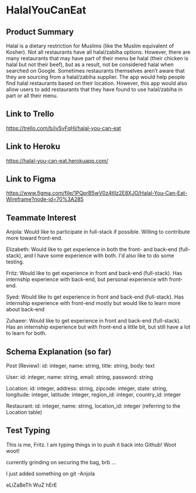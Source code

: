 # HalalYouCanEat

## Product Summary

Halal is a dietary restriction for Muslims (like the Muslim equivalent of Kosher).
Not all restaurants have all halal/zabiha options. However, there are many restaurants that may have part
of their menu be halal (their chicken is halal but not their beef), but as a result, not be considered halal
when searched on Google. Sometimes restaurants themselves aren’t aware that they are sourcing from a
halal/zabiha supplier. The app would help people find halal restaurants based on their location. However,
this app would also allow users to add restaurants that they have found to use halal/zabiha in part or all
their menu.

## Link to Trello

https://trello.com/b/ivSyFqHj/halal-you-can-eat

## Link to Heroku

https://halal-you-can-eat.herokuapp.com/

## Link to Figma

https://www.figma.com/file/1PQprB5wV0z4tIlz2E8XJO/Halal-You-Can-Eat-Wireframe?node-id=70%3A285

## Teammate Interest

Anjola: Would like to participate in full-stack if possible. Willing to contribute more toward front-end.

Elizabeth: Would like to get experience in both the front- and back-end (full-stack), and I have some experience with both. I'd also like to do some testing.

Fritz: Would like to get experience in front and back-end (full-stack). Has internship experience with back-end, but personal experience with front-end.

Syed: Would like to get experience in front and back-end (full-stack). Has internship experience with front-end mostly but would like to learn more about back-end

Zuhaeer: Would like to get experience in front and back-end (full-stack). Has an internship experience but with front-end a little bit, but still have a lot to learn for both.

## Schema Explanation (so far)

Post (Review): id: integer, name: string, title: string, body: text

User: id: integer, name: string, email: string, password: string

Location: id: integer, address: string, zipcode: integer, state: string, longitude: integer, latitude: integer, region_id: integer, country_id: integer

Restaurant: id: integer, name: string, location_id: integer (referring to the Location table)

## Test Typing

This is me, Fritz. I am typing things in to push it back into Github! Woot woot!

currently grinding on securing the bag, brb ...

I just added something on git -Anjola

eLiZaBeTh WuZ hErE
